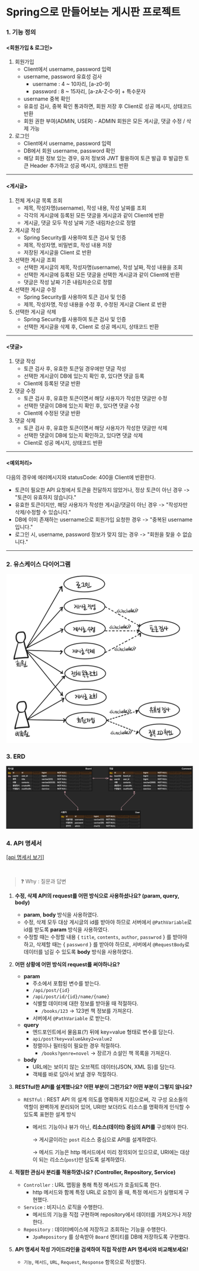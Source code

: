 # Spring으로 만들어보는 게시판 프로젝트

### 1. 기능 정의
#### <회원가입 & 로그인>
1. 회원가입
    - Client에서 username, password 입력
    - username, password 유효성 검사
      - username : 4 ~ 10자리, [a-z0-9]
      - password : 8 ~ 15자리, [a-zA-Z-0-9] + 특수문자
    - username 중복 확인
    - 유효성 검사, 중복 확인 통과하면, 회원 저장 후 Client로 성공 메시지, 상태코드 반환
    - 회원 권한 부여(ADMIN, USER) - ADMIN 회원은 모든 게시글, 댓글 수정 / 삭제 가능
2. 로그인
    - Client에서 username, password 입력
    - DB에서 회원 username, password 확인
    - 해당 회원 정보 있는 경우, 유저 정보와 JWT 활용하여 토큰 발급 후 발급한 토큰 Header 추가하고 성공 메시지, 상태코드 반환
---
#### <게시글>
1. 전체 게시글 목록 조회
    - 제목, 작성자명(username), 작성 내용, 작성 날짜를 조회
    - 각각의 게시글에 등록된 모든 댓글을 게시글과 같이 Client에 반환
    - 게시글, 댓글 모두 작성 날짜 기준 내림차순으로 정렬
2. 게시글 작성
    - Spring Security를 사용하여 토큰 검사 및 인증
    - 제목, 작성자명, 비밀번호, 작성 내용 저장
    - 저장된 게시글을 Client 로 반환
3. 선택한 게시글 조회
    - 선택한 게시글의 제목, 작성자명(username), 작성 날짜, 작성 내용을 조회
    - 선택한 게시글에 등록된 모든 댓글을 선택한 게시글과 같이 Client에 반환
    - 댓글은 작성 날짜 기준 내림차순으로 정렬
4. 선택한 게시글 수정
    - Spring Security를 사용하여 토큰 검사 및 인증
    - 제목, 작성자명, 작성 내용을 수정 후, 수정된 게시글 Client 로 반환
5. 선택한 게시글 삭제
    - Spring Security를 사용하여 토큰 검사 및 인증
    - 선택한 게시글을 삭제 후, Client 로 성공 메시지, 상태코드 반환
---
#### <댓글>
1. 댓글 작성
   - 토큰 검사 후, 유효한 토큰일 경우에만 댓글 작성
   - 선택한 게시글이 DB에 있는지 확인 후, 있다면 댓글 등록
   - Client에 등록된 댓글 반환
2. 댓글 수정
    - 토큰 검사 후, 유효한 토큰이면서 해당 사용자가 작성한 댓글만 수정
    - 선택한 댓글이 DB에 있는지 확인 후, 있다면 댓글 수정
    - Client에 수정된 댓글 반환
3. 댓글 삭제
    - 토큰 검사 후, 유효한 토큰이면서 해당 사용자가 작성한 댓글만 삭제
    - 선택한 댓글이 DB에 있는지 확인하고, 있다면 댓글 삭제
    - Client로 성공 메시지, 상태코드 반환
---
#### <예외처리>
다음의 경우에 에러메시지와 statusCode: 400을 Client에 반환한다.
* 토큰이 필요한 API 요청에서 토큰을 전달하지 않았거나, 정상 토큰이 아닌 경우 -> "토큰이 유효하지 않습니다."
* 유효한 토큰이지만, 해당 사용자가 작성한 게시글/댓글이 아닌 경우 -> "작성자만 삭제/수정할 수 있습니다."
* DB에 이미 존재하는 username으로 회원가입 요청한 경우 -> "중복된 username 입니다."
* 로그인 시, username, password 정보가 맞지 않는 경우 -> "회원을 찾을 수 없습니다."
---
### 2. 유스케이스 다이어그램
![usecase.png](document/usecase.png)

### 3. ERD
![erd.png](document/erd.png)

### 4. API 명세서
[[api 명세서 보기]](https://docs.google.com/spreadsheets/d/12nQxuAr3CpparDpRhQVlwDC4lZY4YiESREh6aZNFuOE/edit#gid=0)

<br>

> ❓ Why : 질문과 답변

1. **수정, 삭제 API의 request를 어떤 방식으로 사용하셨나요? (param, query, body)**
   - **param**, **body** 방식을 사용하였다.
   - 수정, 삭제 모두 대상 게시글의 id를 받아야 하므로 서버에서 `@PathVariable`로 id를 받도록 **param** 방식을 사용하였다.
   - 수정할 때는 수정할 내용 { `title`, `contents`, `author`, `passwrod` } 를 받아야 하고, 삭제할 때는 { `password` } 를 받아야 하므로, 서버에서 `@RequestBody`로 데이터를 넘길 수 있도록 **body** 방식을 사용하였다.
2. **어떤 상황에 어떤 방식의 request를 써야하나요?**
   - **param**
      - 주소에서 포함된 변수를 받는다.
      - `/api/post/{id}`
      - `/api/post/id/{id}/name/{name}`
      - 식별할 데이터에 대한 정보를 받아올 때 적절하다.
         - `/books/123` → 123번 책 정보를 가져온다.
      - 서버에서 `@PathVariable` 로 받는다.
   - **query**
      - 엔드포인트에서 물음표(?) 뒤에 key=value 형태로 변수를 담는다.
      - `api/post?key=value&key2=value2`
      - 정렬이나 필터링이 필요한 경우 적절하다.
         - `/books?genre=novel` → 장르가 소설인 책 목록을 가져온다.
   - **body**
      - URL에는 보이지 않는 오브젝트 데이터(JSON, XML 등)를 담는다.
      - 객체를 바로 담아서 보낼 경우 적절하다.
3. **RESTful한 API를 설계했나요? 어떤 부분이 그런가요? 어떤 부분이 그렇지 않나요?**
   - `RESTful` : REST API 의 설계 의도를 명확하게 지킴으로써, 각 구성 요소들의 역할이 완벽하게 분리되어 있어, URI만 보더라도 리소스를 명확하게 인식할 수 있도록 표현한 설계 방식
      - 메서드 기능이나 뷰가 아닌, **리소스(데이터) 중심의 API를** 구성해야 한다.

        → 게시글이라는 `post` 리소스 중심으로 API를 설계하였다.

        → 메서드 기능은 http 메서드에서 미리 정의되어 있으므로, URI에는 대상이 되는 리소스(`post`)만 담도록 설계하였다.

4. **적절한 관심사 분리를 적용하였나요? (Controller, Repository, Service)**
   - `Controller` : URL 맵핑을 통해 특정 메서드가 호출되도록 한다.
      - http 메서드와 함께 특정 URL로 요청이 올 때, 특정 메서드가 실행되게 구현했다.
   - `Service` : 비지니스 로직을 수행한다.
      - 메서드의 기능을 직접 구현하며 repository에서 데이터를 가져오거나 저장한다.
   - `Repository` : 데이터베이스에 저장하고 조회하는 기능을 수행한다.
      - `JpaRepository` 를 상속받아 `Board` 엔티티를 DB에 저장하도록 구현했다.
5. **API 명세서 작성 가이드라인을 검색하여 직접 작성한 API 명세서와 비교해보세요!**
   - `기능`, `메서드`, `URL`, `Request`, `Response` 항목으로 작성했다.
